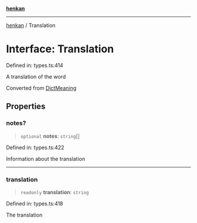[**henkan**](../README.md)

***

[henkan](../README.md) / Translation

# Interface: Translation

Defined in: types.ts:414

A translation of the word

Converted from [DictMeaning](DictMeaning.md)

## Properties

### notes?

> `optional` **notes**: `string`[]

Defined in: types.ts:422

Information about the translation

***

### translation

> `readonly` **translation**: `string`

Defined in: types.ts:418

The translation
